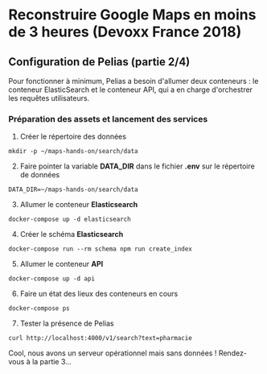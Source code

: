 # Reconstruire Google Maps en moins de 3 heures (Devoxx France 2018)

## Configuration de Pelias (partie 2/4)
Pour fonctionner à minimum, Pelias a besoin d'allumer deux conteneurs : le conteneur ElasticSearch et le conteneur API, qui a en charge d'orchestrer les requêtes utilisateurs.

### Préparation des assets et lancement des services
1. Créer le répertoire des données
```
mkdir -p ~/maps-hands-on/search/data
```
2. Faire pointer la variable __DATA_DIR__ dans le fichier __.env__ sur le répertoire de données
```
DATA_DIR=~/maps-hands-on/search/data
```
3. Allumer le conteneur __Elasticsearch__
```
docker-compose up -d elasticsearch
```
4. Créer le schéma __Elasticsearch__
```
docker-compose run --rm schema npm run create_index
```
5. Allumer le conteneur __API__
```
docker-compose up -d api
```
6. Faire un état des lieux des conteneurs en cours
```
docker-compose ps
```
7. Tester la présence de Pelias
```
curl http://localhost:4000/v1/search?text=pharmacie
```
Cool, nous avons un serveur opérationnel mais sans données ! Rendez-vous à la partie 3...
